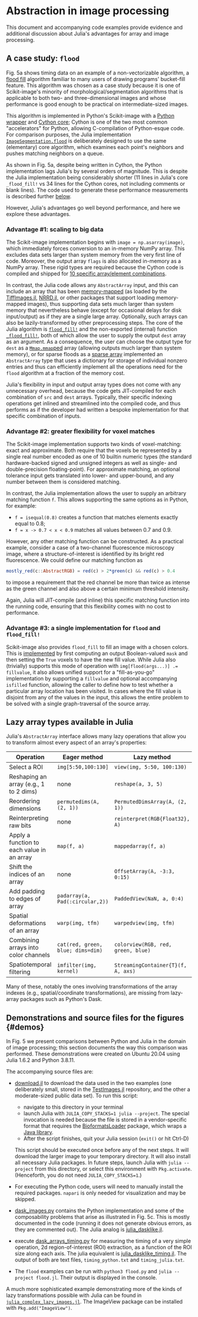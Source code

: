 # Abstraction in image processing

This document and accompanying code examples provide evidence and additional discussion about Julia's advantages for array and image processing.

## A case study: `flood`

Fig. 5a shows timing data on an example of a non-vectorizable algorithm, a [flood fill](https://en.wikipedia.org/wiki/Flood_fill) algorithm familiar to many users of drawing programs' bucket-fill feature.  This algorithm was chosen as a case study because it is one of Scikit-image's minority of morphological/segmentation algorithms that is applicable to both two- and three-dimensional images and whose performance is good enough to be practical on intermediate-sized images.

This algorithm is implemented in Python's Scikit-image with a [Python wrapper](https://github.com/scikit-image/scikit-image/blob/6ba337500114102b88817afc409203241e21b337/skimage/morphology/_flood_fill.py) and [Cython core](https://github.com/scikit-image/scikit-image/blob/178e05f17855859d6661ebb6e04d8ddcb50c1cc5/skimage/morphology/_flood_fill_cy.pyx); Cython is one of the two most common "accelerators" for Python, allowing C-compilation of Python-esque code.  For comparison purposes, the Julia implementation [`ImageSegmentation.flood`](https://github.com/JuliaImages/ImageSegmentation.jl/blob/22a75f77214aad249ddf3808aa9b0937a5423641/src/flood_fill.jl) is deliberately designed to use the same (elementary) core algorithm, which examines each point's neighbors and pushes matching neighbors on a queue.

As shown in Fig. 5a, despite being written in Cython, the Python implementation lags Julia's by several orders of magnitude.  This is despite the Julia implementation being considerably shorter (11 lines in Julia's core `_flood_fill!` vs 34 lines for the Cython cores, not including comments or blank lines).  The code used to generate these performance measurements is described further [below](#demos).

However, Julia's advantages go well beyond performance, and here we explore these advantages.

### Advantage #1: scaling to big data

The Scikit-image implementation begins with `image = np.asarray(image)`, which immediately forces conversion to an in-memory NumPy array.  This excludes data sets larger than system memory from the very first line of code.  Moreover, the output array `flags` is also allocated in-memory as a NumPy array.  These rigid types are required because the Cython code is compiled and shipped for [10 specific array/element combinations](https://github.com/scikit-image/scikit-image/blob/178e05f17855859d6661ebb6e04d8ddcb50c1cc5/skimage/morphology/_flood_fill_cy.pyx#L17-L27).

In contrast, the Julia code allows any `AbstractArray` input, and this can include an array that has been [memory-mapped](https://en.wikipedia.org/wiki/Virtual_memory) (as loaded by the [TiffImages.jl](https://github.com/tlnagy/TiffImages.jl), [NRRD.jl](https://github.com/JuliaIO/NRRD.jl), or other packages that support loading memory-mapped images), thus supporting data sets much larger than system memory that nevertheless behave (except for occasional delays for disk input/output) as if they are a single large array.  Optionally, such arrays can also be lazily-transformed by other preprocessing steps.  The core of the Julia algorithm is [`flood_fill!`](https://github.com/JuliaImages/ImageSegmentation.jl/blob/22a75f77214aad249ddf3808aa9b0937a5423641/src/flood_fill.jl#L96-L111) and the non-exported (internal) function [`_flood_fill!`](https://github.com/JuliaImages/ImageSegmentation.jl/blob/22a75f77214aad249ddf3808aa9b0937a5423641/src/flood_fill.jl#L118-L130), both of which allow the user to supply the output `dest` array as an argument.  As a consequence, the user can choose the output type for `dest` as a [`Mmap.mmap`ped](https://docs.julialang.org/en/v1/stdlib/Mmap/#Mmap.mmap) array (allowing outputs much larger than system memory), or for sparse floods as a [sparse array](https://github.com/Jutho/SparseArrayKit.jl) implemented an `AbstractArray` type that uses a dictionary for storage of individual nonzero entries and thus can efficiently implement all the operations need for the `flood` algorithm at a fraction of the memory cost.

Julia's flexibility in input and output array types does not come with any unnecessary overhead, because the code gets JIT-compiled for each combination of `src` and `dest` arrays.  Typically, their specific indexing operations get inlined and streamlined into the compiled code, and thus performs as if the developer had written a bespoke implementation for that specific combination of inputs.

### Advantage #2: greater flexibility for voxel matches

The Scikit-image implementation supports two kinds of voxel-matching: exact and approximate.  Both require that the voxels be represented by a single real number encoded as one of 10 builtin numeric types (the standard hardware-backed signed and unsigned integers as well as single- and double-precision floating-point).  For approximate matching, an optional tolerance input gets translated into lower- and upper-bound, and any number between them is considered matching.

In contrast, the Julia implementation allows the user to supply an arbitrary matching function `f`.  This allows supporting the same options as in Python, for example:

- `f = isequal(0.8)` creates a function that matches elements exactly equal to 0.8;
- `f = x -> 0.7 < x < 0.9` matches all values between 0.7 and 0.9.

However, any other matching function can be constructed.  As a practical example, consider a case of a two-channel fluorescence microscopy image, where a structure-of-interest is identified by its bright red fluorescence.  We could define our matching function as

```julia
mostly_red(c::AbstractRGB) = red(c) > 2*green(c) && red(c) > 0.4
```

to impose a requirement that the red channel be more than twice as intense as the green channel and also above a certain minimum threshold intensity.

Again, Julia will JIT-compile (and inline) this specific matching function into the running code, ensuring that this flexibility comes with no cost to performance.

### Advantage #3: a single implementation for `flood` and `flood_fill!`

Scikit-image also provides `flood_fill` to fill an image with a chosen colors. This is [implemented](https://github.com/scikit-image/scikit-image/blob/6ba337500114102b88817afc409203241e21b337/skimage/morphology/_flood_fill.py#L105-L111) by first computing an output Boolean-valued `mask` and then setting the `True` voxels to have the new fill value.  While Julia also (trivially) supports this mode of operation with `img[flood(args...)] .= fillvalue`, it also allows unified support for a "fill-as-you-go" implementation by supporting a `fillvalue` and optional accompanying `isfilled` function, allowing the caller to define how to test whether a particular array location has been visited.  In cases where the fill value is disjoint from any of the values in the input, this allows the entire problem to be solved with a single graph-traversal of the source array.

## Lazy array types available in Julia

Julia's `AbstractArray` interface allows many lazy operations that allow you to transform almost every aspect of an array's properties:

| Operation | Eager method | Lazy method |
| --------- | ------------ | ----------- |
| Select a ROI | `img[5:50,100:130]` | `view(img, 5:50, 100:130)` |
| Reshaping an array (e.g., 1 to 2 dims) | none | `reshape(a, 3, 5)` |
| Reordering dimensions | `permutedims(A, (2, 1))` | `PermutedDimsArray(A, (2, 1))` |
| Reinterpreting raw bits | none | `reinterpret(RGB{Float32}, A)` |
| Apply a function to each value in an array | `map(f, a)` | `mappedarray(f, a)` |
| Shift the indices of an array | none | `OffsetArray(A, -3:3, 0:15)` |
| Add padding to edges of array | `padarray(a, Pad(:circular,2))` | `PaddedView(NaN, a, 0:4)` |
| Spatial deformations of an array | `warp(img, tfm)` | `warpedview(img, tfm)` |
| Combining arrays into color channels | `cat(red, green, blue; dims=dim)` | `colorview(RGB, red, green, blue)` |
| Spatiotemporal filtering | `imfilter(img, kernel)` | `StreamingContainer{T}(f, A, axs)` |

Many of these, notably the ones involving transformations of the array indexes (e.g., spatial/coordinate transformations), are missing from lazy-array packages such as Python's Dask.

## Demonstrations and source files for the figures {#demos}

In Fig. 5 we present comparisons between Python and Julia in the domain of image processing; this section documents the way this comparison was performed.  These demonstrations were created on Ubuntu 20.04 using Julia 1.6.2 and Python 3.8.11.

The accompanying source files are:

- [download.jl](download.jl) to download the data used in the two examples (one deliberately small, stored in the [TestImages.jl](https://github.com/JuliaImages/TestImages.jl) repository, and the other a moderate-sized public data set). To run this script:

  + navigate to this directory in your terminal
  + launch Julia with `JULIA_COPY_STACKS=1 julia --project`. The special invocation is needed because the file is stored in a vendor-specific format that requires the [BioformatsLoader](https://github.com/ahnlabb/BioformatsLoader.jl) package, which wraps a [Java library](https://www.openmicroscopy.org/bio-formats/).
  + After the script finishes, quit your Julia session (`exit()` or hit Ctrl-D)

  This script should be executed once before any of the next steps.  It will download the larger image to your temporary directory.  It will also install all necessary Julia packages.  In future steps, launch Julia with `julia --project` from this directory, or select this environment with `Pkg.activate`.  (Henceforth, you do not need `JULIA_COPY_STACKS=1`.)
- For executing the Python code, users will need to manually install the required packages. `napari` is only needed for visualization and may be skipped.
- [dask_images.py](dask_images.py) contains the Python implementation and some of the composability problems that arise as illustrated in Fig. 5c.  This is mostly documented in the code (running it does not generate obvious errors, as they are commented out). The Julia analog is [julia_dasklike.jl](julia_dasklike.jl).
- execute [dask_arrays_timing.py](dask_arrays_timing.py) for measuring the timing of a very simple operation, 2d region-of-interest (ROI) extraction, as a function of the ROI size along each axis.  The julia equivalent is [julia_dasklike_timing.jl](julia_dasklike_timing.jl).  The output of both are text files, `timing_python.txt` and `timing_julia.txt`.
- The `flood` examples can be run with `python3 flood.py` and `julia --project flood.jl`. Their output is displayed in the console.

A much more sophisticated example demonstrating more of the kinds of lazy transformations possible with Julia can be found in [`julia_complex_lazy_images.jl`](julia_complex_lazy_images.jl).
The ImageView package can be installed with `Pkg.add("ImageView")`.
